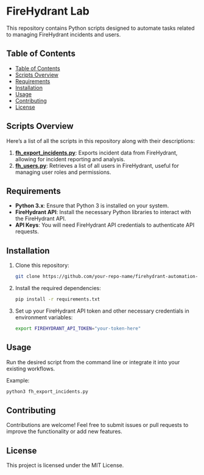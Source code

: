 # FireHydrant Lab

This repository contains Python scripts designed to automate tasks related to managing FireHydrant incidents and users.

## Table of Contents
  - [Table of Contents](#table-of-contents)
  - [Scripts Overview](#scripts-overview)
  - [Requirements](#requirements)
  - [Installation](#installation)
  - [Usage](#usage)
  - [Contributing](#contributing)
  - [License](#license)

## Scripts Overview
Here’s a list of all the scripts in this repository along with their descriptions:

1. **[fh_export_incidents.py](fh_export_incidents.py)**: Exports incident data from FireHydrant, allowing for incident reporting and analysis.
2. **[fh_users.py](fh_users.py)**: Retrieves a list of all users in FireHydrant, useful for managing user roles and permissions.

## Requirements
- **Python 3.x**: Ensure that Python 3 is installed on your system.
- **FireHydrant API**: Install the necessary Python libraries to interact with the FireHydrant API.
- **API Keys**: You will need FireHydrant API credentials to authenticate API requests.

## Installation
1. Clone this repository:
   ```bash
   git clone https://github.com/your-repo-name/firehydrant-automation-scripts.git
   ```
2. Install the required dependencies:
   ```bash
   pip install -r requirements.txt
   ```
3. Set up your FireHydrant API token and other necessary credentials in environment variables:
   ```bash
   export FIREHYDRANT_API_TOKEN="your-token-here"
   ```

## Usage
Run the desired script from the command line or integrate it into your existing workflows.

Example:
```bash
python3 fh_export_incidents.py
```

## Contributing
Contributions are welcome! Feel free to submit issues or pull requests to improve the functionality or add new features.

## License
This project is licensed under the MIT License.
